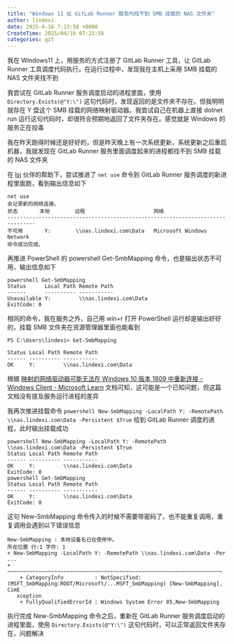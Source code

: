 ```yaml
---
title: "Windows 11 在 GitLab Runner 服务内找不到 SMB 挂载的 NAS 文件夹"
author: lindexi
date: 2025-4-16 7:23:58 +0800
CreateTime: 2025/04/16 07:23:58
categories: git
---
```


我在 Windows11 上，用服务的方式注册了 GitLab Runner 工具，让  GitLab Runner 工具调度代码执行。在运行过程中，发现我在主机上采用 SMB 挂载的 NAS 文件夹找不到

<!--more-->


<!-- CreateTime:2025/04/16 07:23:58 -->

<!-- 发布 -->
<!-- 博客 -->

我尝试在 GitLab Runner 服务调度启动的进程里面，使用 `Directory.Exists(@"Y:\")` 这句代码时，发现返回的是文件夹不存在。但我明明就存在 Y 盘这个 SMB 挂载的网络映射驱动器。我尝试自己在机器上直接 dotnet run 运行这句代码时，却很符合预期地返回了文件夹存在。感觉就是 Windows 的服务正在投毒

我在昨天跑得时候还是好好的，但是昨天晚上有一次系统更新，系统更新之后重启机器，我就发现在 GitLab Runner 服务里面调度起来的进程都找不到 SMB 挂载的 NAS 文件夹

在 [lsj](https://blog.sdlsj.net) 伙伴的帮助下，尝试推进了 `net use` 命令到 GitLab Runner 服务调度的新进程里面跑，看到输出信息如下

```
net use
会记录新的网络连接。
状态       本地        远程                      网络
-------------------------------------------------------------------------------
不可用       Y:        \\nas.lindexi.com\Data   Microsoft Windows Network
命令成功完成。
```

再推进 PowerShell 的 powershell Get-SmbMapping 命令，也是输出状态不可用，输出信息如下

```
powershell Get-SmbMapping
Status      Local Path Remote Path            
------      ---------- -----------            
Unavailable Y:         \\nas.lindexi.com\Data
ExitCode: 0
```

相同的命令，我在服务之外，自己用 win+r 打开 PowerShell 运行却是输出好好的，挂载 SMB 文件夹在资源管理器里面也能看到

```
PS C:\Users\lindexi> Get-SmbMapping

Status Local Path Remote Path
------ ---------- -----------
OK     Y:         \\nas.lindexi.com\Data
```

根据 [映射的网络驱动器可能无法在 Windows 10 版本 1809 中重新连接 - Windows Client - Microsoft Learn](https://learn.microsoft.com/zh-cn/troubleshoot/windows-client/networking/mapped-network-drive-fail-reconnect ) 文档可知，这可能是一个已知问题，但这篇文档没有提及服务运行进程的差异

我再次推进挂载命令 `powershell New-SmbMapping -LocalPath Y: -RemotePath \\nas.lindexi.com\Data -Persistent $True` 给到 GitLab Runner 调度的进程，此时输出挂载成功

```
powershell New-SmbMapping -LocalPath Y: -RemotePath \\nas.lindexi.com\Data -Persistent $True
Status Local Path Remote Path            
------ ---------- -----------            
OK     Y:         \\nas.lindexi.com\Data
ExitCode: 0
powershell Get-SmbMapping
Status Local Path Remote Path            
------ ---------- -----------            
OK     Y:         \\nas.lindexi.com\Data
ExitCode: 0
```

这句 New-SmbMapping 命令传入的时候不需要带密码了，也不能重复调用，重复调用会遇到以下错误信息

```
New-SmbMapping : 本地设备名已在使用中。 
所在位置 行:1 字符: 1
+ New-SmbMapping -LocalPath Y: -RemotePath \\nas.lindexi.com\Data -Per ...
+ ~~~~~~~~~~~~~~~~~~~~~~~~~~~~~~~~~~~~~~~~~~~~~~~~~~~~~~~~~~~~~~~~~~~~~
    + CategoryInfo          : NotSpecified: (MSFT_SmbMapping:ROOT/Microsoft/...MSFT_SmbMapping) [New-SmbMapping], CimE 
   xception
    + FullyQualifiedErrorId : Windows System Error 85,New-SmbMapping
```

执行完成 New-SmbMapping 命令之后，重新在 GitLab Runner 服务调度启动的进程里面，使用 `Directory.Exists(@"Y:\")` 这句代码时，可以正常返回文件夹存在，问题解决
